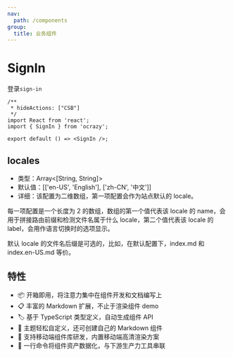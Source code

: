 ```yaml
---
nav:
  path: /components
group:
  title: 业务组件
---
```


# SignIn

登录`sign-in`

```tsx
/**
 * hideActions: ["CSB"]
 */
import React from 'react';
import { SignIn } from 'ocrazy';

export default () => <SignIn />;
```

## locales

- 类型：Array<[String, String]>
- 默认值：[['en-US', 'English'], ['zh-CN', '中文']]
- 详细：该配置为二维数组，第一项配置会作为站点默认的 locale。

每一项配置是一个长度为 2 的数组，数组的第一个值代表该 locale 的 name，会用于拼接路由前缀和检测文件名属于什么 locale，第二个值代表该 locale 的 label，会用作语言切换时的选项显示。

默认 locale 的文件名后缀是可选的，比如，在默认配置下，index.md 和 index.en-US.md 等价。

## 特性

- 📦 开箱即用，将注意力集中在组件开发和文档编写上
- 📋 丰富的 Markdown 扩展，不止于渲染组件 demo
- 🏷 基于 TypeScript 类型定义，自动生成组件 API
- 🎨 主题轻松自定义，还可创建自己的 Markdown 组件
- 📱 支持移动端组件库研发，内置移动端高清渲染方案
- 📡 一行命令将组件资产数据化，与下游生产力工具串联
